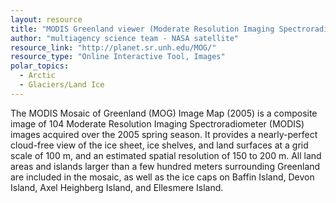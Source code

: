 ```yaml
---
layout: resource
title: "MODIS Greenland viewer (Moderate Resolution Imaging Spectroradiometer) "
author: "multiagency science team - NASA satellite"
resource_link: "http://planet.sr.unh.edu/MOG/"
resource_type: "Online Interactive Tool, Images"
polar_topics:
  - Arctic
  - Glaciers/Land Ice
---
```


The MODIS Mosaic of Greenland (MOG) Image Map (2005) is a composite image of 104 Moderate Resolution Imaging Spectroradiometer (MODIS) images acquired over the 2005 spring season. It provides a nearly-perfect cloud-free view of the ice sheet, ice shelves, and land surfaces at a grid scale of 100 m, and an estimated spatial resolution of 150 to 200 m. All land areas and islands larger than a few hundred meters surrounding Greenland are included in the mosaic, as well as the ice caps on Baffin Island, Devon Island, Axel Heighberg Island, and Ellesmere Island.
